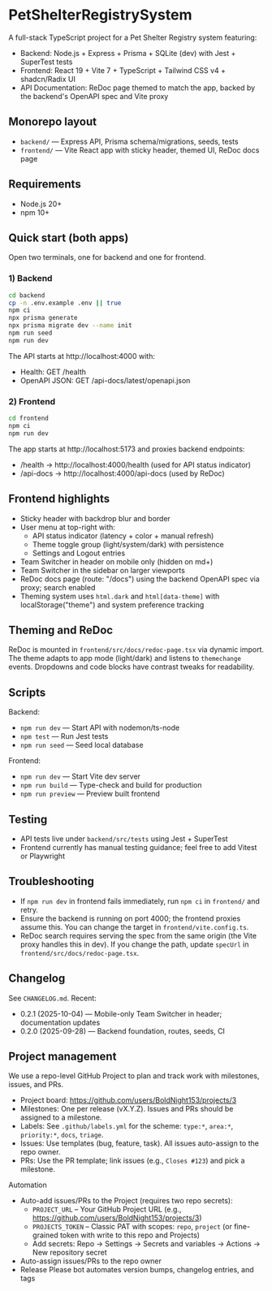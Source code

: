 # PetShelterRegistrySystem

A full-stack TypeScript project for a Pet Shelter Registry system featuring:

- Backend: Node.js + Express + Prisma + SQLite (dev) with Jest + SuperTest tests
- Frontend: React 19 + Vite 7 + TypeScript + Tailwind CSS v4 + shadcn/Radix UI
- API Documentation: ReDoc page themed to match the app, backed by the backend's OpenAPI spec and Vite proxy

## Monorepo layout

- `backend/` — Express API, Prisma schema/migrations, seeds, tests
- `frontend/` — Vite React app with sticky header, themed UI, ReDoc docs page

## Requirements

- Node.js 20+
- npm 10+

## Quick start (both apps)

Open two terminals, one for backend and one for frontend.

### 1) Backend

```bash
cd backend
cp -n .env.example .env || true
npm ci
npx prisma generate
npx prisma migrate dev --name init
npm run seed
npm run dev
```

The API starts at http://localhost:4000 with:
- Health: GET /health
- OpenAPI JSON: GET /api-docs/latest/openapi.json

### 2) Frontend

```bash
cd frontend
npm ci
npm run dev
```

The app starts at http://localhost:5173 and proxies backend endpoints:
- /health → http://localhost:4000/health (used for API status indicator)
- /api-docs → http://localhost:4000/api-docs (used by ReDoc)

## Frontend highlights

- Sticky header with backdrop blur and border
- User menu at top-right with:
  - API status indicator (latency + color + manual refresh)
  - Theme toggle group (light/system/dark) with persistence
  - Settings and Logout entries
- Team Switcher in header on mobile only (hidden on md+)
- Team Switcher in the sidebar on larger viewports
- ReDoc docs page (route: "/docs") using the backend OpenAPI spec via proxy; search enabled
- Theming system uses `html.dark` and `html[data-theme]` with localStorage("theme") and system preference tracking

## Theming and ReDoc

ReDoc is mounted in `frontend/src/docs/redoc-page.tsx` via dynamic import. The theme adapts to app mode (light/dark) and listens to `themechange` events. Dropdowns and code blocks have contrast tweaks for readability.

## Scripts

Backend:
- `npm run dev` — Start API with nodemon/ts-node
- `npm test` — Run Jest tests
- `npm run seed` — Seed local database

Frontend:
- `npm run dev` — Start Vite dev server
- `npm run build` — Type-check and build for production
- `npm run preview` — Preview built frontend

## Testing

- API tests live under `backend/src/tests` using Jest + SuperTest
- Frontend currently has manual testing guidance; feel free to add Vitest or Playwright

## Troubleshooting

- If `npm run dev` in frontend fails immediately, run `npm ci` in `frontend/` and retry.
- Ensure the backend is running on port 4000; the frontend proxies assume this. You can change the target in `frontend/vite.config.ts`.
- ReDoc search requires serving the spec from the same origin (the Vite proxy handles this in dev). If you change the path, update `specUrl` in `frontend/src/docs/redoc-page.tsx`.

## Changelog

See `CHANGELOG.md`. Recent:
- 0.2.1 (2025-10-04) — Mobile-only Team Switcher in header; documentation updates
- 0.2.0 (2025-09-28) — Backend foundation, routes, seeds, CI

## Project management

We use a repo-level GitHub Project to plan and track work with milestones, issues, and PRs.

- Project board: https://github.com/users/BoldNight153/projects/3
- Milestones: One per release (vX.Y.Z). Issues and PRs should be assigned to a milestone.
- Labels: See `.github/labels.yml` for the scheme: `type:*`, `area:*`, `priority:*`, `docs`, `triage`.
- Issues: Use templates (bug, feature, task). All issues auto-assign to the repo owner.
- PRs: Use the PR template; link issues (e.g., `Closes #123`) and pick a milestone.

Automation
- Auto-add issues/PRs to the Project (requires two repo secrets):
  - `PROJECT_URL` – Your GitHub Project URL (e.g., https://github.com/users/BoldNight153/projects/3)
  - `PROJECTS_TOKEN` – Classic PAT with scopes: `repo`, `project` (or fine-grained token with write to this repo and Projects)
  - Add secrets: Repo → Settings → Secrets and variables → Actions → New repository secret
- Auto-assign issues/PRs to the repo owner
- Release Please bot automates version bumps, changelog entries, and tags
